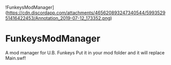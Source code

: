 !FunkeysModManager](https://cdn.discordapp.com/attachments/465620893247340544/599352951416422453/Annotation_2019-07-12_173352.png)
# FunkeysModManager
A mod manager for U.B. Funkeys
Put it in your mod folder and it will replace Main.swf!
